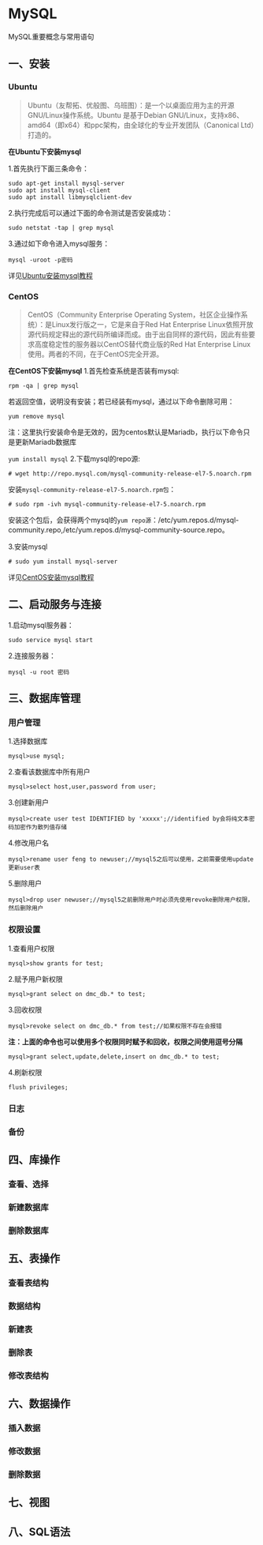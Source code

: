 # MySQL
MySQL重要概念与常用语句

## 一、安装
### Ubuntu
>Ubuntu（友帮拓、优般图、乌班图）：是一个以桌面应用为主的开源GNU/Linux操作系统。Ubuntu 是基于Debian GNU/Linux，支持x86、amd64（即x64）和ppc架构，由全球化的专业开发团队（Canonical Ltd）打造的。

**在Ubuntu下安装mysql**

1.首先执行下面三条命令：
```
sudo apt-get install mysql-server
sudo apt install mysql-client
sudo apt install libmysqlclient-dev
```
2.执行完成后可以通过下面的命令测试是否安装成功：

`sudo netstat -tap | grep mysql`

3.通过如下命令进入mysql服务：

`mysql -uroot -p密码`

详见[Ubuntu安装mysql教程](https://blog.csdn.net/xiangwanpeng/article/details/54562362
)


### CentOS
>CentOS（Community Enterprise Operating System，社区企业操作系统）：是Linux发行版之一，它是来自于Red Hat Enterprise Linux依照开放源代码规定释出的源代码所编译而成。由于出自同样的源代码，因此有些要求高度稳定性的服务器以CentOS替代商业版的Red Hat Enterprise Linux使用。两者的不同，在于CentOS完全开源。

**在CentOS下安装mysql**
1.首先检查系统是否装有mysql:

`rpm -qa | grep mysql`

若返回空值，说明没有安装；若已经装有mysql，通过以下命令删除可用：

`yum remove mysql`

注：这里执行安装命令是无效的，因为centos默认是Mariadb，执行以下命令只是更新Mariadb数据库

`yum install mysql`
2.下载mysql的repo源:

`# wget http://repo.mysql.com/mysql-community-release-el7-5.noarch.rpm`

安装`mysql-community-release-el7-5.noarch.rpm包`：

`# sudo rpm -ivh mysql-community-release-el7-5.noarch.rpm`

安装这个包后，会获得两个mysql的`yum repo源`：/etc/yum.repos.d/mysql-community.repo,/etc/yum.repos.d/mysql-community-source.repo。

3.安装mysql

`# sudo yum install mysql-server`

详见[CentOS安装mysql教程](https://blog.csdn.net/a774630093/article/details/79270080
)

## 二、启动服务与连接
1.启动mysql服务器：

`sudo service mysql start`

2.连接服务器：

`mysql -u root 密码`


## 三、数据库管理
### 用户管理
1.选择数据库

`mysql>use mysql;`

2.查看该数据库中所有用户

`mysql>select host,user,password from user;`

3.创建新用户

`mysql>create user test IDENTIFIED by 'xxxxx';//identified by会将纯文本密码加密作为散列值存储`

4.修改用户名

`mysql>rename user feng to newuser;//mysql5之后可以使用，之前需要使用update更新user表`

5.删除用户

`mysql>drop user newuser;//mysql5之前删除用户时必须先使用revoke删除用户权限，然后删除用户`

### 权限设置
1.查看用户权限

`mysql>show grants for test;`

2.赋予用户新权限

`mysql>grant select on dmc_db.* to test;`

3.回收权限

`mysql>revoke select on dmc_db.* from test;//如果权限不存在会报错`

**注：上面的命令也可以使用多个权限同时赋予和回收，权限之间使用逗号分隔**

`mysql>grant select,update,delete,insert on dmc_db.* to test;`

4.刷新权限

`flush privileges;`

### 日志
### 备份

## 四、库操作
### 查看、选择
### 新建数据库
### 删除数据库

## 五、表操作
### 查看表结构
### 数据结构
### 新建表
### 删除表
### 修改表结构

## 六、数据操作
### 插入数据
### 修改数据
### 删除数据

## 七、视图

## 八、SQL语法
